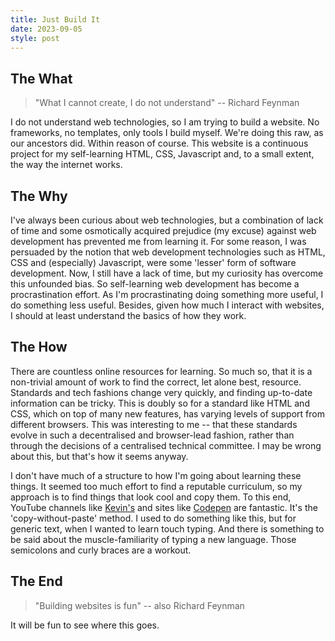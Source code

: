 ```yaml
---
title: Just Build It
date: 2023-09-05
style: post
---
```


## The What

> "What I cannot create, I do not understand" -- Richard Feynman

I do not understand web technologies, so I am trying to build a website. No frameworks, no templates, only tools I build myself. We're doing this raw, as our ancestors did. Within reason of course. This website is a continuous project for my self-learning HTML, CSS, Javascript and, to a small extent, the way the internet works. 

## The Why

I've always been curious about web technologies, but a combination of lack of time and some osmotically acquired prejudice (my excuse) against web development has prevented me from learning it. For some reason, I was persuaded by the notion that web development technologies such as HTML, CSS and (especially) Javascript, were some 'lesser' form of software development. Now, I still have a lack of time, but my curiosity has overcome this unfounded bias. So self-learning web development has become a procrastination effort. As I'm procrastinating doing something more useful, I do something less useful. Besides, given how much I interact with websites, I should at least understand the basics of how they work. 

## The How 

There are countless online resources for learning. So much so, that it is a non-trivial amount of work to find the correct, let alone best, resource. Standards and tech fashions change very quickly, and finding up-to-date information can be tricky. This is doubly so for a standard like HTML and CSS, which on top of many new features, has varying levels of support from different browsers. This was interesting to me -- that these standards evolve in such a decentralised and browser-lead fashion, rather than through the decisions of a centralised technical committee. I may be wrong about this, but that's how it seems anyway. 

I don't have much of a structure to how I'm going about learning these things. It seemed too much effort to find a reputable curriculum, so my approach is to find things that look cool and copy them. To this end, YouTube channels like [Kevin's](https://www.youtube.com/channel/UCJZv4d5rbIKd4QHMPkcABCw) and sites like [Codepen](https://codepen.io/) are fantastic. It's the 'copy-without-paste' method. I used to do something like this, but for generic text, when I wanted to learn touch typing. And there is something to be said about the muscle-familiarity of typing a new language. Those semicolons and curly braces are a workout.

## The End

> "Building websites is fun" -- also Richard Feynman

It will be fun to see where this goes. 